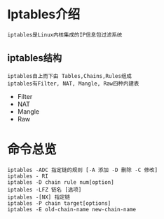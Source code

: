 # Iptables介绍
    iptables是Linux内核集成的IP信息包过滤系统
## iptables结构
    iptables自上而下由 Tables,Chains,Rules组成
    iptables有Filter, NAT, Mangle, Raw四种内建表
* Filter
* NAT
* Mangle
* Raw
# 命令总览
```shell
iptables -ADC 指定链的规则 [-A 添加 -D 删除 -C 修改] 
iptables - RI 
iptables -D chain rule num[option] 
iptables -LFZ 链名 [选项] 
iptables -[NX] 指定链 
iptables -P chain target[options] 
iptables -E old-chain-name new-chain-name
```